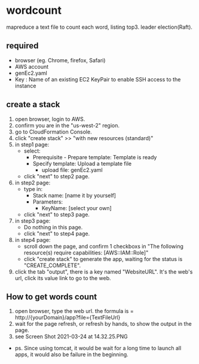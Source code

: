 # wordcount
mapreduce a text file to count each word, listing top3.  leader election(Raft). 

## required
* browser (eg. Chrome, firefox, Safari)
* AWS account
* genEc2.yaml
* Key : Name of an existing EC2 KeyPair to enable SSH access to the instance

## create a stack
1. open browser, login to AWS.
2. confirm you are in the "us-west-2" region.
3. go to CloudFormation Console.
4. click "create stack" >> "with new resources (standard)"
5. in step1 page:
    * select:
        * Prerequisite - Prepare template: Template is ready
        * Specify template: Upload a template file
            * upload file: genEc2.yaml
    * click "next" to step2 page.
6. in step2 page:
    * type in:
        * Stack name: [name it by yourself]
        * Parameters:
            * KeyName: [select your own]
    * click "next" to step3 page.
7. in step3 page:
    * Do nothing in this page.
    * click "next" to step4 page.
8. in step4 page:
    * scroll down the page, and confirm 1 checkboxs in "The following resource(s) require capabilities: [AWS::IAM::Role]"
    * click "create stack" to generate the app, waiting for the status is "CREATE_COMPLETE".
9. click the tab "output", there is a key named "WebsiteURL". It's the web's url, click its value link to go to the web.

## How to get words count
1. open browser, type the web url.
   the formula is = http://{yourDomain}/app?file={TextFileUrl}
2. wait for the page refresh, or refresh by hands, to show the output in the page.
3. see Screen Shot 2021-03-24 at 14.32.25.PNG
* ps. Since using tomcat, it would be wait for a long time to launch all apps, it would also be failure in the beginning.
